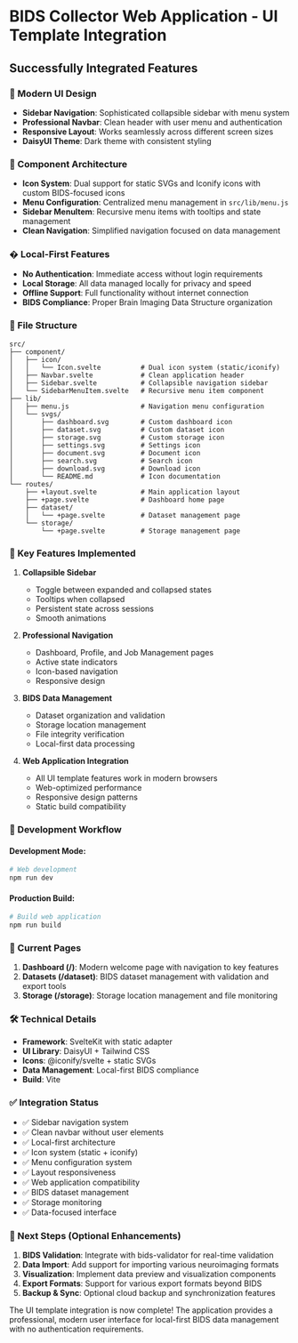 # BIDS Collector Web Application - UI Template Integration

## Successfully Integrated Features

### 🎨 Modern UI Design
- **Sidebar Navigation**: Sophisticated collapsible sidebar with menu system
- **Professional Navbar**: Clean header with user menu and authentication
- **Responsive Layout**: Works seamlessly across different screen sizes
- **DaisyUI Theme**: Dark theme with consistent styling

### 🔧 Component Architecture
- **Icon System**: Dual support for static SVGs and Iconify icons with custom BIDS-focused icons
- **Menu Configuration**: Centralized menu management in `src/lib/menu.js`
- **Sidebar MenuItem**: Recursive menu items with tooltips and state management
- **Clean Navigation**: Simplified navigation focused on data management

### � Local-First Features
- **No Authentication**: Immediate access without login requirements
- **Local Storage**: All data managed locally for privacy and speed
- **Offline Support**: Full functionality without internet connection
- **BIDS Compliance**: Proper Brain Imaging Data Structure organization

### 📁 File Structure
```
src/
├── component/
│   ├── icon/
│   │   └── Icon.svelte          # Dual icon system (static/iconify)
│   ├── Navbar.svelte            # Clean application header
│   ├── Sidebar.svelte           # Collapsible navigation sidebar
│   └── SidebarMenuItem.svelte   # Recursive menu item component
├── lib/
│   ├── menu.js                  # Navigation menu configuration
│   └── svgs/
│       ├── dashboard.svg        # Custom dashboard icon
│       ├── dataset.svg          # Custom dataset icon
│       ├── storage.svg          # Custom storage icon
│       ├── settings.svg         # Settings icon
│       ├── document.svg         # Document icon
│       ├── search.svg           # Search icon
│       ├── download.svg         # Download icon
│       └── README.md            # Icon documentation
└── routes/
    ├── +layout.svelte           # Main application layout
    ├── +page.svelte             # Dashboard home page
    ├── dataset/
    │   └── +page.svelte         # Dataset management page
    └── storage/
        └── +page.svelte         # Storage management page
```

### 🚀 Key Features Implemented

1. **Collapsible Sidebar**
   - Toggle between expanded and collapsed states
   - Tooltips when collapsed
   - Persistent state across sessions
   - Smooth animations

2. **Professional Navigation**
   - Dashboard, Profile, and Job Management pages
   - Active state indicators
   - Icon-based navigation
   - Responsive design

3. **BIDS Data Management**
   - Dataset organization and validation
   - Storage location management
   - File integrity verification
   - Local-first data processing

4. **Web Application Integration**
   - All UI template features work in modern browsers
   - Web-optimized performance
   - Responsive design patterns
   - Static build compatibility

### 🔄 Development Workflow

#### Development Mode:
```bash
# Web development
npm run dev
```

#### Production Build:
```bash
# Build web application
npm run build
```

### 📱 Current Pages

1. **Dashboard (/)**: Modern welcome page with navigation to key features
2. **Datasets (/dataset)**: BIDS dataset management with validation and export tools
3. **Storage (/storage)**: Storage location management and file monitoring

### 🛠️ Technical Details

- **Framework**: SvelteKit with static adapter
- **UI Library**: DaisyUI + Tailwind CSS
- **Icons**: @iconify/svelte + static SVGs
- **Data Management**: Local-first BIDS compliance
- **Build**: Vite

### ✅ Integration Status

- ✅ Sidebar navigation system
- ✅ Clean navbar without user elements
- ✅ Local-first architecture
- ✅ Icon system (static + iconify)
- ✅ Menu configuration system
- ✅ Layout responsiveness
- ✅ Web application compatibility
- ✅ BIDS dataset management
- ✅ Storage monitoring
- ✅ Data-focused interface

### 🎯 Next Steps (Optional Enhancements)

1. **BIDS Validation**: Integrate with bids-validator for real-time validation
2. **Data Import**: Add support for importing various neuroimaging formats
3. **Visualization**: Implement data preview and visualization components
4. **Export Formats**: Support for various export formats beyond BIDS
5. **Backup & Sync**: Optional cloud backup and synchronization features

The UI template integration is now complete! The application provides a professional, modern user interface for local-first BIDS data management with no authentication requirements.
